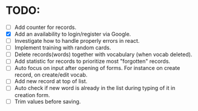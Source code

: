 # TODO:

 - [ ] Add counter for records.
 - [x] Add an availability to login/register via Google.
 - [ ] Investigate how to handle properly errors in react.
 - [ ] Implement training with random cards.
 - [ ] Delete records(words) together with vocabulary (when vocab deleted).
 - [ ] Add statistic for records to prioritize most "forgotten" records.
 - [ ] Auto focus on input after opening of forms. For instance on create record, on create/edit vocab.
 - [ ] Add new record at top of list.
 - [ ] Auto check if new word is already in the list during typing of it in creation form.
 - [ ] Trim values before saving.
